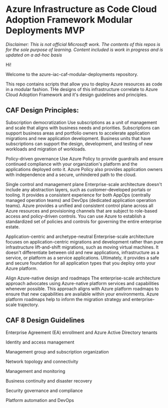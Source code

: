 # Azure Infrastructure as Code Cloud Adoption Framework Modular Deployments MVP

_Disclaimer: This is not official Microsoft work. The contents of this repos is for the sole purpose of learning. Content included is work in progress and is updated on a ad-hoc basis_


Hi!

Welcome to the azure-iac-caf-modular-deployments repository. 

This repo contains scripts that allow you to deploy Azure resources as code in a modular fashion. THe designs of this infrastructure correlate to Azure Cloud Adoption Framework and it's design guidelines and principles.



**CAF Design Principles:**
----------------------

Subscription democratization
Use subscriptions as a unit of management and scale that aligns with business needs and priorities. Subscriptions can support business areas and portfolio owners to accelerate application migrations and new application development. Business units that have subscriptions can support the design, development, and testing of new workloads and migration of workloads.

Policy-driven governance
Use Azure Policy to provide guardrails and ensure continued compliance with your organization's platform and the applications deployed onto it. Azure Policy also provides application owners with independence and a secure, unhindered path to the cloud.

Single control and management plane
Enterprise-scale architecture doesn't include any abstraction layers, such as customer-developed portals or tooling. It provides a consistent experience for both AppOps (centrally managed operation teams) and DevOps (dedicated application operation teams). Azure provides a unified and consistent control plane across all Azure resources and provisioning channels that are subject to role-based access and policy-driven controls. You can use Azure to establish a standardized set of policies and controls for governing the entire enterprise estate.

Application-centric and archetype-neutral
Enterprise-scale architecture focuses on application-centric migrations and development rather than pure infrastructure lift-and-shift migrations, such as moving virtual machines. It doesn't differentiate between old and new applications, infrastructure as a service, or platform as a service applications. Ultimately, it provides a safe and secure foundation for all application types that you deploy onto your Azure platform.

Align Azure-native design and roadmaps
The enterprise-scale architecture approach advocates using Azure-native platform services and capabilities whenever possible. This approach aligns with Azure platform roadmaps to ensure that new capabilities are available within your environments. Azure platform roadmaps help to inform the migration strategy and enterprise-scale trajectory.



**CAF 8 Design Guidelines**
---------------------

Enterprise Agreement (EA) enrollment and Azure Active Directory tenants

Identity and access management

Management group and subscription organization

Network topology and connectivity

Management and monitoring

Business continuity and disaster recovery

Security governance and compliance

Platform automation and DevOps


